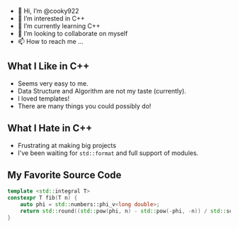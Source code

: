 - 👋 Hi, I’m @cooky922
- 👀 I’m interested in C++
- 🌱 I’m currently learning C++
- 💞️ I’m looking to collaborate on myself
- 📫 How to reach me ...

<!---
cooky922/cooky922 is a ✨ special ✨ repository because its `README.md` (this file) appears on your GitHub profile.
You can click the Preview link to take a look at your changes.
--->
## What I Like in C++
* Seems very easy to me.
* Data Structure and Algorithm are not my taste (currently).
* I loved templates!
* There are many things you could possibly do!

## What I Hate in C++
* Frustrating at making big projects 
* I've been waiting for `std::format` and full support of modules.

## My Favorite Source Code
```c++
template <std::integral T>
constexpr T fib(T n) {
    auto phi = std::numbers::phi_v<long double>;
    return std::round((std::pow(phi, n) - std::pow(-phi, -n)) / std::sqrt(5.0L));
}
```
